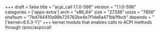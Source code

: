 +++
draft = false
title = "acpi_call 1.1.0-596"
version = "1.1.0-596"
categories = ['apps-extra']
arch = "x86_64"
size = "27336"
usize = "7856"
sha1sum = "7bd744410a99b725762be4e7f1da6a471bb1fbcb"
depends = "['kernel=6.5.3-1']"
+++
kernel module that enables calls to ACPI methods through /proc/acpi/call